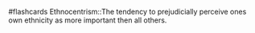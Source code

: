 #flashcards 
Ethnocentrism::The tendency to prejudicially perceive ones own ethnicity as more important then all others.